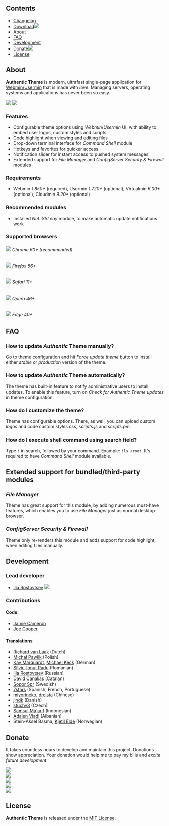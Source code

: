 ## Contents
* [Changelog](https://github.com/qooob/authentic-theme/blob/master/CHANGELOG.md)
* [Download![](https://rostovtsev.ru/pub/media/icons/download-23x14.png)](https://github.com/qooob/authentic-theme/releases)
* [About](#about)
* [FAQ](#faq)
* [Development](#development)
* [Donate![](https://rostovtsev.ru/pub/media/icons/heart-23x15.png)](https://github.com/qooob/authentic-theme#donate)
* [License](#license)

## About
**Authentic Theme** is modern, ultrafast single-page application for [Webmin/](https://github.com/webmin/webmin)[Usermin](https://github.com/webmin/usermin) that is made with _love_. Managing servers, operating systems and applications has never been so easy.

![](https://rostovtsev.ru/pub/media/screenshots/19.00-1.gif)
![](https://rostovtsev.ru/pub/media/screenshots/screenshot-pallets-1710.png)

### Features
* Configurable theme options using _Webmin_/_Usermin_ UI, with ability to embed user logos, custom styles and scripts
* Code highlight when viewing and editing files
* Drop-down terminal interface for _Command Shell_ module
* Hotkeys and favorites for quicker access
* Notification slider for instant access to pushed system messages
* Extended support for _File Manager_ and _ConfigServer Security & Firewall_ modules

### Requirements
* Webmin _1.850+_ (required), Usermin _1.720+_ (optional), Virtualmin _6.00+_ (optional), Cloudmin _9.20+_ (optional)

### Recommended modules
* Installed _Net::SSLeay_ module, to make automatic update notifications work

### Supported browsers

###### ![](https://rostovtsev.ru/pub/media/icons/chrome-16.png) Chrome 60+ (recommended)

###### ![](https://rostovtsev.ru/pub/media/icons/firefox-16.png) Firefox 56+

###### ![](https://rostovtsev.ru/pub/media/icons/safari-16.png) Safari 11+

###### ![](https://rostovtsev.ru/pub/media/icons/opera-16.png) Opera 46+

###### ![](https://rostovtsev.ru/pub/media/icons/edge-16.png) Edge 40+


## FAQ

### How to update _Authentic_ Theme manually?
Go to theme configuration and hit _Force update theme_ button to install either _stable_ or _production_ version of the theme.

### How to update _Authentic_ Theme automatically?
The theme has built-in feature to notify administrative users to install updates. To enable this feature, turn on _Check for Authentic Theme updates_ in theme configuration.

### How do I customize the theme?
Theme has configurable options. There, as well, you can upload custom _logos_ and code custom _styles.css_, _scripts.js_ and _scripts.pm_.

### How do I execute shell command using search field?
Type `!` in search, followed by your command. Example: `!ls /root`. It's required to have _Command Shell_ module available.


## Extended support for bundled/third-party modules

### _File Manager_
Theme has great support for this module, by adding numerous must-have features, which enables you to use _File Manager_ just as normal desktop browser.

### _ConfigServer Security & Firewall_
Theme only re-renders this module and adds support for code highlight, when editing files manually.

## Development
### Lead developer
* [Ilia Rostovtsev](https://rostovtsev.ru)  [![](https://rostovtsev.ru/pub/media/icons/stackoverflow-18x17.jpg)](http://stackoverflow.com/users/1455661/ilia-rostovtsev)

### Contributions

#### Code
* [Jamie Cameron](https://www.linkedin.com/in/jamiecameron2/)
* [Joe Cooper](https://www.linkedin.com/in/swelljoe/)

#### Translations
* [Richard van Laak](https://github.com/Rvanlaak) (Dutch)
* [Michał Pawlik](https://github.com/majk-p) (Polish)
* [Kay Marquardt](https://github.com/gnadelwartz), [Michael Keck](https://github.com/mkkeck) (German)
* [Silviu-Ionut Radu](https://github.com/sealview) (Romanian)
* [Ilia Rostovtsev](https://github.com/qooob) (Russian)
* [David Canalias](https://github.com/diathesaron) (Catalan)
* [Sopor Spr](https://github.com/Sopor-) (Swedish)
* [7stars](https://github.com/7starsone) (Spanish, French, Portuguese)
* [miyorineko](https://github.com/miyorineko), [dreista](https://github.com/Dreista) (Chinese)
* [jlndk](https://github.com/jlndk) (Danish)
* [stuchy3](https://github.com/stuchy3) (Czech)
* [Samsul Ma'arif](https://github.com/samsulmaarif) (Indonesian)
* [Adalen Vladi](https://github.com/adalenv) (Albanian)
* Stein-Aksel Basma, [Kjetil Elde](https://github.com/w00p) (Norwegian)

## Donate
 It takes countless hours to develop and maintain this project. Donations show appreciation. Your donation would help me to pay my bills and _excite future development_.

[![](https://rostovtsev.ru/pub/media/icons/bitcoin-175-207-2.png)](http://rostovtsev.ru/pub/api/donation/bitcoin.html)
<br>
[![](https://rostovtsev.ru/pub/media/icons/litecoin-175-42-1.png)](http://rostovtsev.ru/pub/api/donation/litecoin.html)
<br>
[![](https://rostovtsev.ru/pub/media/icons/ethereum-175-42-5.png)](http://rostovtsev.ru/pub/api/donation/ethereum.html)
<br>
<a href="https://www.paypal.com/cgi-bin/webscr?cmd=_donations&lc=us&business=programming%40rostovtsev%2eru&currency_code=USD&bn=PP%2dDonationsBF%3abtn_donateCC_LG%2egif%3aNonHostedGuest">![](http://rostovtsev.ru/pub/media/icons/paypal-175x45.png)</a>
<br>
[![](https://rostovtsev.ru/pub/media/icons/yandex-175x38.png)](http://rostovtsev.ru/pub/api/donation/yandex.html)

## License

**Authentic Theme** is released under the [MIT License](https://github.com/qooob/authentic-theme/blob/master/LICENSE).
